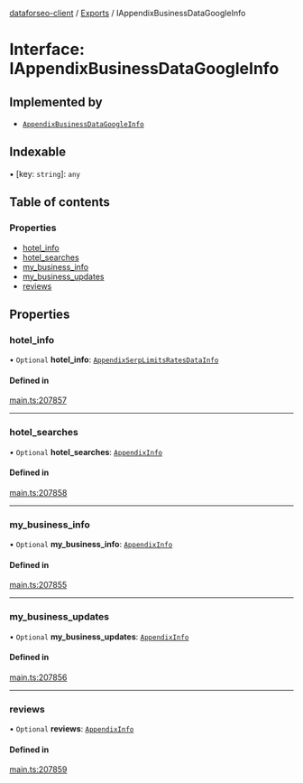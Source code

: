 [dataforseo-client](../README.md) / [Exports](../modules.md) / IAppendixBusinessDataGoogleInfo

# Interface: IAppendixBusinessDataGoogleInfo

## Implemented by

- [`AppendixBusinessDataGoogleInfo`](../classes/AppendixBusinessDataGoogleInfo.md)

## Indexable

▪ [key: `string`]: `any`

## Table of contents

### Properties

- [hotel\_info](IAppendixBusinessDataGoogleInfo.md#hotel_info)
- [hotel\_searches](IAppendixBusinessDataGoogleInfo.md#hotel_searches)
- [my\_business\_info](IAppendixBusinessDataGoogleInfo.md#my_business_info)
- [my\_business\_updates](IAppendixBusinessDataGoogleInfo.md#my_business_updates)
- [reviews](IAppendixBusinessDataGoogleInfo.md#reviews)

## Properties

### hotel\_info

• `Optional` **hotel\_info**: [`AppendixSerpLimitsRatesDataInfo`](../classes/AppendixSerpLimitsRatesDataInfo.md)

#### Defined in

[main.ts:207857](https://github.com/dataforseo/TypeScriptClient/blob/7ca1aa4/main.ts#L207857)

___

### hotel\_searches

• `Optional` **hotel\_searches**: [`AppendixInfo`](../classes/AppendixInfo.md)

#### Defined in

[main.ts:207858](https://github.com/dataforseo/TypeScriptClient/blob/7ca1aa4/main.ts#L207858)

___

### my\_business\_info

• `Optional` **my\_business\_info**: [`AppendixInfo`](../classes/AppendixInfo.md)

#### Defined in

[main.ts:207855](https://github.com/dataforseo/TypeScriptClient/blob/7ca1aa4/main.ts#L207855)

___

### my\_business\_updates

• `Optional` **my\_business\_updates**: [`AppendixInfo`](../classes/AppendixInfo.md)

#### Defined in

[main.ts:207856](https://github.com/dataforseo/TypeScriptClient/blob/7ca1aa4/main.ts#L207856)

___

### reviews

• `Optional` **reviews**: [`AppendixInfo`](../classes/AppendixInfo.md)

#### Defined in

[main.ts:207859](https://github.com/dataforseo/TypeScriptClient/blob/7ca1aa4/main.ts#L207859)
